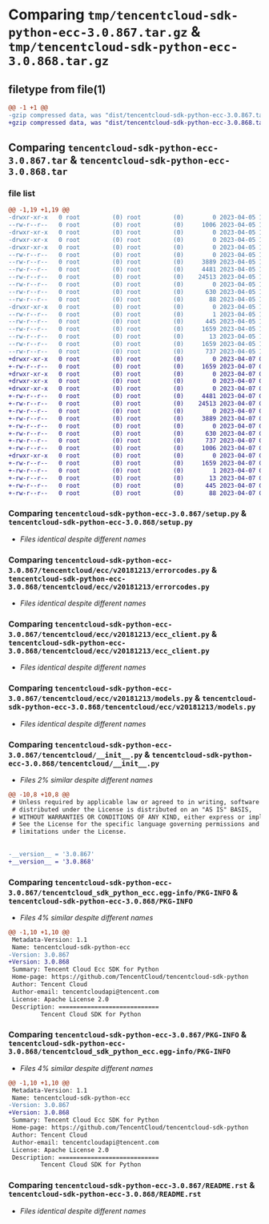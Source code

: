 # Comparing `tmp/tencentcloud-sdk-python-ecc-3.0.867.tar.gz` & `tmp/tencentcloud-sdk-python-ecc-3.0.868.tar.gz`

## filetype from file(1)

```diff
@@ -1 +1 @@
-gzip compressed data, was "dist/tencentcloud-sdk-python-ecc-3.0.867.tar", last modified: Wed Apr  5 16:28:51 2023, max compression
+gzip compressed data, was "dist/tencentcloud-sdk-python-ecc-3.0.868.tar", last modified: Fri Apr  7 00:34:12 2023, max compression
```

## Comparing `tencentcloud-sdk-python-ecc-3.0.867.tar` & `tencentcloud-sdk-python-ecc-3.0.868.tar`

### file list

```diff
@@ -1,19 +1,19 @@
-drwxr-xr-x   0 root         (0) root         (0)        0 2023-04-05 16:28:51.000000 tencentcloud-sdk-python-ecc-3.0.867/
--rw-r--r--   0 root         (0) root         (0)     1006 2023-04-05 16:28:50.000000 tencentcloud-sdk-python-ecc-3.0.867/setup.py
-drwxr-xr-x   0 root         (0) root         (0)        0 2023-04-05 16:28:51.000000 tencentcloud-sdk-python-ecc-3.0.867/tencentcloud/
-drwxr-xr-x   0 root         (0) root         (0)        0 2023-04-05 16:28:51.000000 tencentcloud-sdk-python-ecc-3.0.867/tencentcloud/ecc/
-drwxr-xr-x   0 root         (0) root         (0)        0 2023-04-05 16:28:51.000000 tencentcloud-sdk-python-ecc-3.0.867/tencentcloud/ecc/v20181213/
--rw-r--r--   0 root         (0) root         (0)        0 2023-04-05 16:28:50.000000 tencentcloud-sdk-python-ecc-3.0.867/tencentcloud/ecc/v20181213/__init__.py
--rw-r--r--   0 root         (0) root         (0)     3889 2023-04-05 16:28:50.000000 tencentcloud-sdk-python-ecc-3.0.867/tencentcloud/ecc/v20181213/errorcodes.py
--rw-r--r--   0 root         (0) root         (0)     4481 2023-04-05 16:28:50.000000 tencentcloud-sdk-python-ecc-3.0.867/tencentcloud/ecc/v20181213/ecc_client.py
--rw-r--r--   0 root         (0) root         (0)    24513 2023-04-05 16:28:50.000000 tencentcloud-sdk-python-ecc-3.0.867/tencentcloud/ecc/v20181213/models.py
--rw-r--r--   0 root         (0) root         (0)        0 2023-04-05 16:28:50.000000 tencentcloud-sdk-python-ecc-3.0.867/tencentcloud/ecc/__init__.py
--rw-r--r--   0 root         (0) root         (0)      630 2023-04-05 16:28:50.000000 tencentcloud-sdk-python-ecc-3.0.867/tencentcloud/__init__.py
--rw-r--r--   0 root         (0) root         (0)       88 2023-04-05 16:28:51.000000 tencentcloud-sdk-python-ecc-3.0.867/setup.cfg
-drwxr-xr-x   0 root         (0) root         (0)        0 2023-04-05 16:28:51.000000 tencentcloud-sdk-python-ecc-3.0.867/tencentcloud_sdk_python_ecc.egg-info/
--rw-r--r--   0 root         (0) root         (0)        1 2023-04-05 16:28:51.000000 tencentcloud-sdk-python-ecc-3.0.867/tencentcloud_sdk_python_ecc.egg-info/dependency_links.txt
--rw-r--r--   0 root         (0) root         (0)      445 2023-04-05 16:28:51.000000 tencentcloud-sdk-python-ecc-3.0.867/tencentcloud_sdk_python_ecc.egg-info/SOURCES.txt
--rw-r--r--   0 root         (0) root         (0)     1659 2023-04-05 16:28:51.000000 tencentcloud-sdk-python-ecc-3.0.867/tencentcloud_sdk_python_ecc.egg-info/PKG-INFO
--rw-r--r--   0 root         (0) root         (0)       13 2023-04-05 16:28:51.000000 tencentcloud-sdk-python-ecc-3.0.867/tencentcloud_sdk_python_ecc.egg-info/top_level.txt
--rw-r--r--   0 root         (0) root         (0)     1659 2023-04-05 16:28:51.000000 tencentcloud-sdk-python-ecc-3.0.867/PKG-INFO
--rw-r--r--   0 root         (0) root         (0)      737 2023-04-05 16:28:50.000000 tencentcloud-sdk-python-ecc-3.0.867/README.rst
+drwxr-xr-x   0 root         (0) root         (0)        0 2023-04-07 00:34:12.000000 tencentcloud-sdk-python-ecc-3.0.868/
+-rw-r--r--   0 root         (0) root         (0)     1659 2023-04-07 00:34:12.000000 tencentcloud-sdk-python-ecc-3.0.868/PKG-INFO
+drwxr-xr-x   0 root         (0) root         (0)        0 2023-04-07 00:34:12.000000 tencentcloud-sdk-python-ecc-3.0.868/tencentcloud/
+drwxr-xr-x   0 root         (0) root         (0)        0 2023-04-07 00:34:12.000000 tencentcloud-sdk-python-ecc-3.0.868/tencentcloud/ecc/
+drwxr-xr-x   0 root         (0) root         (0)        0 2023-04-07 00:34:12.000000 tencentcloud-sdk-python-ecc-3.0.868/tencentcloud/ecc/v20181213/
+-rw-r--r--   0 root         (0) root         (0)     4481 2023-04-07 00:34:12.000000 tencentcloud-sdk-python-ecc-3.0.868/tencentcloud/ecc/v20181213/ecc_client.py
+-rw-r--r--   0 root         (0) root         (0)    24513 2023-04-07 00:34:12.000000 tencentcloud-sdk-python-ecc-3.0.868/tencentcloud/ecc/v20181213/models.py
+-rw-r--r--   0 root         (0) root         (0)        0 2023-04-07 00:34:12.000000 tencentcloud-sdk-python-ecc-3.0.868/tencentcloud/ecc/v20181213/__init__.py
+-rw-r--r--   0 root         (0) root         (0)     3889 2023-04-07 00:34:12.000000 tencentcloud-sdk-python-ecc-3.0.868/tencentcloud/ecc/v20181213/errorcodes.py
+-rw-r--r--   0 root         (0) root         (0)        0 2023-04-07 00:34:12.000000 tencentcloud-sdk-python-ecc-3.0.868/tencentcloud/ecc/__init__.py
+-rw-r--r--   0 root         (0) root         (0)      630 2023-04-07 00:34:12.000000 tencentcloud-sdk-python-ecc-3.0.868/tencentcloud/__init__.py
+-rw-r--r--   0 root         (0) root         (0)      737 2023-04-07 00:34:12.000000 tencentcloud-sdk-python-ecc-3.0.868/README.rst
+-rw-r--r--   0 root         (0) root         (0)     1006 2023-04-07 00:34:12.000000 tencentcloud-sdk-python-ecc-3.0.868/setup.py
+drwxr-xr-x   0 root         (0) root         (0)        0 2023-04-07 00:34:12.000000 tencentcloud-sdk-python-ecc-3.0.868/tencentcloud_sdk_python_ecc.egg-info/
+-rw-r--r--   0 root         (0) root         (0)     1659 2023-04-07 00:34:12.000000 tencentcloud-sdk-python-ecc-3.0.868/tencentcloud_sdk_python_ecc.egg-info/PKG-INFO
+-rw-r--r--   0 root         (0) root         (0)        1 2023-04-07 00:34:12.000000 tencentcloud-sdk-python-ecc-3.0.868/tencentcloud_sdk_python_ecc.egg-info/dependency_links.txt
+-rw-r--r--   0 root         (0) root         (0)       13 2023-04-07 00:34:12.000000 tencentcloud-sdk-python-ecc-3.0.868/tencentcloud_sdk_python_ecc.egg-info/top_level.txt
+-rw-r--r--   0 root         (0) root         (0)      445 2023-04-07 00:34:12.000000 tencentcloud-sdk-python-ecc-3.0.868/tencentcloud_sdk_python_ecc.egg-info/SOURCES.txt
+-rw-r--r--   0 root         (0) root         (0)       88 2023-04-07 00:34:12.000000 tencentcloud-sdk-python-ecc-3.0.868/setup.cfg
```

### Comparing `tencentcloud-sdk-python-ecc-3.0.867/setup.py` & `tencentcloud-sdk-python-ecc-3.0.868/setup.py`

 * *Files identical despite different names*

### Comparing `tencentcloud-sdk-python-ecc-3.0.867/tencentcloud/ecc/v20181213/errorcodes.py` & `tencentcloud-sdk-python-ecc-3.0.868/tencentcloud/ecc/v20181213/errorcodes.py`

 * *Files identical despite different names*

### Comparing `tencentcloud-sdk-python-ecc-3.0.867/tencentcloud/ecc/v20181213/ecc_client.py` & `tencentcloud-sdk-python-ecc-3.0.868/tencentcloud/ecc/v20181213/ecc_client.py`

 * *Files identical despite different names*

### Comparing `tencentcloud-sdk-python-ecc-3.0.867/tencentcloud/ecc/v20181213/models.py` & `tencentcloud-sdk-python-ecc-3.0.868/tencentcloud/ecc/v20181213/models.py`

 * *Files identical despite different names*

### Comparing `tencentcloud-sdk-python-ecc-3.0.867/tencentcloud/__init__.py` & `tencentcloud-sdk-python-ecc-3.0.868/tencentcloud/__init__.py`

 * *Files 2% similar despite different names*

```diff
@@ -10,8 +10,8 @@
 # Unless required by applicable law or agreed to in writing, software
 # distributed under the License is distributed on an "AS IS" BASIS,
 # WITHOUT WARRANTIES OR CONDITIONS OF ANY KIND, either express or implied.
 # See the License for the specific language governing permissions and
 # limitations under the License.
 
 
-__version__ = '3.0.867'
+__version__ = '3.0.868'
```

### Comparing `tencentcloud-sdk-python-ecc-3.0.867/tencentcloud_sdk_python_ecc.egg-info/PKG-INFO` & `tencentcloud-sdk-python-ecc-3.0.868/PKG-INFO`

 * *Files 4% similar despite different names*

```diff
@@ -1,10 +1,10 @@
 Metadata-Version: 1.1
 Name: tencentcloud-sdk-python-ecc
-Version: 3.0.867
+Version: 3.0.868
 Summary: Tencent Cloud Ecc SDK for Python
 Home-page: https://github.com/TencentCloud/tencentcloud-sdk-python
 Author: Tencent Cloud
 Author-email: tencentcloudapi@tencent.com
 License: Apache License 2.0
 Description: ============================
         Tencent Cloud SDK for Python
```

### Comparing `tencentcloud-sdk-python-ecc-3.0.867/PKG-INFO` & `tencentcloud-sdk-python-ecc-3.0.868/tencentcloud_sdk_python_ecc.egg-info/PKG-INFO`

 * *Files 4% similar despite different names*

```diff
@@ -1,10 +1,10 @@
 Metadata-Version: 1.1
 Name: tencentcloud-sdk-python-ecc
-Version: 3.0.867
+Version: 3.0.868
 Summary: Tencent Cloud Ecc SDK for Python
 Home-page: https://github.com/TencentCloud/tencentcloud-sdk-python
 Author: Tencent Cloud
 Author-email: tencentcloudapi@tencent.com
 License: Apache License 2.0
 Description: ============================
         Tencent Cloud SDK for Python
```

### Comparing `tencentcloud-sdk-python-ecc-3.0.867/README.rst` & `tencentcloud-sdk-python-ecc-3.0.868/README.rst`

 * *Files identical despite different names*

